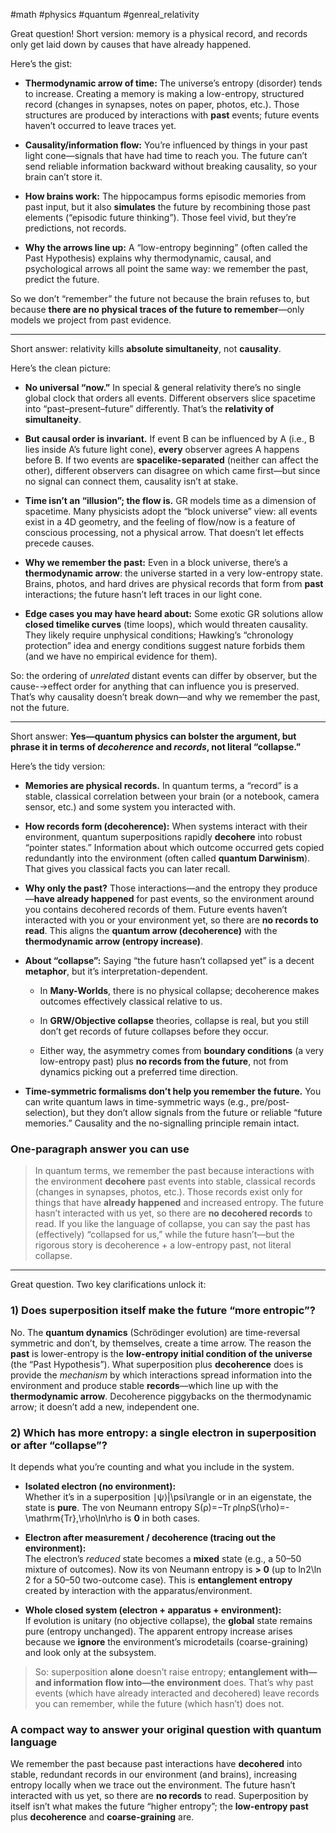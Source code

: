 #math #physics #quantum #genreal_relativity


Great question! Short version: memory is a physical record, and records only get laid down by causes that have already happened.

Here’s the gist:

- **Thermodynamic arrow of time:** The universe’s entropy (disorder) tends to increase. Creating a memory is making a low-entropy, structured record (changes in synapses, notes on paper, photos, etc.). Those structures are produced by interactions with **past** events; future events haven’t occurred to leave traces yet.
    
- **Causality/information flow:** You’re influenced by things in your past light cone—signals that have had time to reach you. The future can’t send reliable information backward without breaking causality, so your brain can’t store it.
    
- **How brains work:** The hippocampus forms episodic memories from past input, but it also **simulates** the future by recombining those past elements (“episodic future thinking”). Those feel vivid, but they’re predictions, not records.
    
- **Why the arrows line up:** A “low-entropy beginning” (often called the Past Hypothesis) explains why thermodynamic, causal, and psychological arrows all point the same way: we remember the past, predict the future.
    

So we don’t “remember” the future not because the brain refuses to, but because **there are no physical traces of the future to remember**—only models we project from past evidence.

___

Short answer: relativity kills **absolute simultaneity**, not **causality**.

Here’s the clean picture:

- **No universal “now.”** In special & general relativity there’s no single global clock that orders all events. Different observers slice spacetime into “past–present–future” differently. That’s the **relativity of simultaneity**.
    
- **But causal order is invariant.** If event B can be influenced by A (i.e., B lies inside A’s future light cone), **every** observer agrees A happens before B. If two events are **spacelike-separated** (neither can affect the other), different observers can disagree on which came first—but since no signal can connect them, causality isn’t at stake.
    
- **Time isn’t an “illusion”; the flow is.** GR models time as a dimension of spacetime. Many physicists adopt the “block universe” view: all events exist in a 4D geometry, and the feeling of flow/now is a feature of conscious processing, not a physical arrow. That doesn’t let effects precede causes.
    
- **Why we remember the past:** Even in a block universe, there’s a **thermodynamic arrow**: the universe started in a very low-entropy state. Brains, photos, and hard drives are physical records that form from **past** interactions; the future hasn’t left traces in our light cone.
    
- **Edge cases you may have heard about:** Some exotic GR solutions allow **closed timelike curves** (time loops), which would threaten causality. They likely require unphysical conditions; Hawking’s “chronology protection” idea and energy conditions suggest nature forbids them (and we have no empirical evidence for them).
    

So: the ordering of _unrelated_ distant events can differ by observer, but the cause-→effect order for anything that can influence you is preserved. That’s why causality doesn’t break down—and why we remember the past, not the future.

___

Short answer: **Yes—quantum physics can bolster the argument, but phrase it in terms of _decoherence_ and _records_, not literal “collapse.”**

Here’s the tidy version:

- **Memories are physical records.** In quantum terms, a “record” is a stable, classical correlation between your brain (or a notebook, camera sensor, etc.) and some system you interacted with.
    
- **How records form (decoherence):** When systems interact with their environment, quantum superpositions rapidly **decohere** into robust “pointer states.” Information about which outcome occurred gets copied redundantly into the environment (often called **quantum Darwinism**). That gives you classical facts you can later recall.
    
- **Why only the past?** Those interactions—and the entropy they produce—**have already happened** for past events, so the environment around you contains decohered records of them. Future events haven’t interacted with you or your environment yet, so there are **no records to read**. This aligns the **quantum arrow (decoherence)** with the **thermodynamic arrow (entropy increase)**.
    
- **About “collapse”:** Saying “the future hasn’t collapsed yet” is a decent **metaphor**, but it’s interpretation-dependent.
    
    - In **Many-Worlds**, there is no physical collapse; decoherence makes outcomes effectively classical relative to us.
        
    - In **GRW/Objective collapse** theories, collapse is real, but you still don’t get records of future collapses before they occur.
        
    - Either way, the asymmetry comes from **boundary conditions** (a very low-entropy past) plus **no records from the future**, not from dynamics picking out a preferred time direction.
        
- **Time-symmetric formalisms don’t help you remember the future.** You can write quantum laws in time-symmetric ways (e.g., pre/post-selection), but they don’t allow signals from the future or reliable “future memories.” Causality and the no-signalling principle remain intact.
    

### One-paragraph answer you can use

> In quantum terms, we remember the past because interactions with the environment **decohere** past events into stable, classical records (changes in synapses, photos, etc.). Those records exist only for things that have **already happened** and increased entropy. The future hasn’t interacted with us yet, so there are **no decohered records** to read. If you like the language of collapse, you can say the past has (effectively) “collapsed for us,” while the future hasn’t—but the rigorous story is decoherence + a low-entropy past, not literal collapse.

___

Great question. Two key clarifications unlock it:

### 1) Does superposition itself make the future “more entropic”?

No. The **quantum dynamics** (Schrödinger evolution) are time-reversal symmetric and don’t, by themselves, create a time arrow. The reason the **past** is lower-entropy is the **low-entropy initial condition of the universe** (the “Past Hypothesis”). What superposition plus **decoherence** does is provide the _mechanism_ by which interactions spread information into the environment and produce stable **records**—which line up with the **thermodynamic arrow**. Decoherence piggybacks on the thermodynamic arrow; it doesn’t add a new, independent one.

### 2) Which has more entropy: a single electron in superposition or after “collapse”?

It depends what you’re counting and what you include in the system.

- **Isolated electron (no environment):**  
    Whether it’s in a superposition ∣ψ⟩|\psi\rangle or in an eigenstate, the state is **pure**. The von Neumann entropy S(ρ)=−Tr ρln⁡ρS(\rho)=-\mathrm{Tr}\,\rho\ln\rho is **0** in both cases.
    
- **Electron after measurement / decoherence (tracing out the environment):**  
    The electron’s _reduced_ state becomes a **mixed** state (e.g., a 50–50 mixture of outcomes). Now its von Neumann entropy is **> 0** (up to ln⁡2\ln 2 for a 50–50 two-outcome case). This is **entanglement entropy** created by interaction with the apparatus/environment.
    
- **Whole closed system (electron + apparatus + environment):**  
    If evolution is unitary (no objective collapse), the **global** state remains pure (entropy unchanged). The apparent entropy increase arises because we **ignore** the environment’s microdetails (coarse-graining) and look only at the subsystem.
    

> So: superposition **alone** doesn’t raise entropy; **entanglement with—and information flow into—the environment** does. That’s why past events (which have already interacted and decohered) leave records you can remember, while the future (which hasn’t) does not.

### A compact way to answer your original question with quantum language

We remember the past because past interactions have **decohered** into stable, redundant records in our environment (and brains), increasing entropy locally when we trace out the environment. The future hasn’t interacted with us yet, so there are **no records** to read. Superposition by itself isn’t what makes the future “higher entropy”; the **low-entropy past** plus **decoherence** and **coarse-graining** are.

